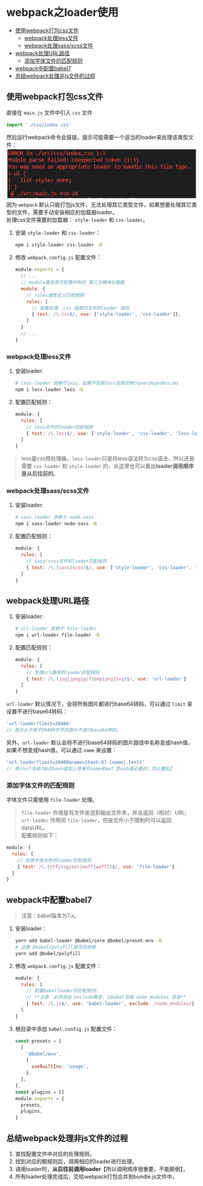 # webpack之loader使用

- [使用webpack打包css文件](#使用webpack打包css文件)
  - [webpack处理less文件](#webpack处理less文件)
  - [webpack处理sass/scss文件](#webpack处理sassscss文件)
- [webpack处理URL路径](#webpack处理url路径)
  - [添加字体文件的匹配规则](#添加字体文件的匹配规则)
- [webpack中配置babel7](#webpack中配置babel7)
- [总结webpack处理非js文件的过程](#总结webpack处理非js文件的过程)

## 使用webpack打包css文件
直接在 `main.js` 文件中引入 `css` 文件  
```js
import './css/index.css'
```  
然后运行webpack命令会报错，提示可能需要一个适当的loader来处理该类型文件：  
![直接importcss文件报错](media/直接importcss文件报错.png)  
因为 `webpack` 默认只能打包js文件，无法处理其它类型文件，如果想要处理其它类型的文件，需要手动安装相应的加载器loader。  
处理css文件需要的加载器： `style-loader` 和 `css-loader`。
1. 安装 `style-loader` 和 `css-loader`：  
   ```sh
   npm i style-loader css-loader -D
   ```
2. 修改 `webpack.config.js` 配置文件：  
   ```js
   module.exports = {
     // ...
     // module属性用于配置所有的 第三方模块加载器
     module: {  
       // rules属性定义匹配规则
       rules: [  
         // 配置处理 .css 结尾的文件的loader 规则
         { test: /\.css$/, use: ['style-loader', 'css-loader']},  
       ]
     }
     // ...
   }
   ```
### webpack处理less文件
1. 安装loader:
   ```sh
   # less-loader 依赖于less，如果不安装less会提示缺少peerDepedencies
   npm i less-loader less -D
   ```
2. 配置匹配规则：  
   ```js
   module: {
     rules: [
       // less文件的loader匹配规则
       { test: /\.less$/, use: ['style-loader', 'css-loader', 'less-loader']}
     ]
   }
   ```
> less是css预处理器，`less-loader`只是将less语法转为css语法，所以还是需要 `css-loader` 和 `style-loader` 的，从这里也可以看出**loader调用顺序是从后往前的**。

### webpack处理sass/scss文件
1. 安装loader:
   ```sh
   # sass-loader 依赖于 node-sass
   npm i sass-loader node-sass -D
   ```
2. 配置匹配规则：
   ```js
   module: {
     rules: [
       // sass/scss文件的loader匹配规则
       { test: /\.(sass|scss)$/, use: ['style-loader', 'css-loader', 'sass-loader']}
     ]
   }
   ```

## webpack处理URL路径
1. 安装loader:
   ```sh
   # url-loader 依赖于 file-loader
   npm i url-loader file-loader -D
   ```
2. 配置匹配规则：
   ```js
   module: {
     rules: [
       // 处理url路径的loader匹配规则
       { test: /\.(jpg|jpeg|gif|bmp|png|svg)$/, use: 'url-loader'}
     ]
   }
   ```
`url-loader` 默认情况下，会将所有图片都进行base64转码，可以通过 `limit` 来设置不进行base64转码：  
```js
'url-loader?limit=20480' 
// 表示大于等于20480字节的图片不进行base64转码。 
``` 
另外，`url-loader` 默认会将不进行base64转码的图片路径中名称变成hash值，如果不想变成hash值，可以通过 `name` 来设置：  
```js
'url-loader?limit=20480&name=[hash:8]-[name].[ext]' 
// 表示url名称为8位hash值加上原来的name和ext【hash是必要的，防止重名】
```
### 添加字体文件的匹配规则
字体文件只需使用 `file-loader` 处理。 
> `file-loader` 作用是将文件发送到输出文件夹，并且返回（相对）URL;  
> `url-loader` 作用同 `file-loader`，但是文件小于限制时可以返回 dataURL。  
配置规则如下：  
```js
module: {
  rules: [
    // 处理字体文件的loader匹配规则
    { test: /\.(ttf|svg|eot|woff|woff2)$/, use: 'file-loader'}
  ]
}
```

## webpack中配置babel7
> 注意：babel版本为7.x。  
1. 安装loader：
   ```sh
   yarn add babel-loader @babel/core @babel/preset-env -D
   # 注意 @babel/polyfill是项目依赖
   yarn add @babel/polyfill
   ```
2. 修改 `webpack.config.js` 配置文件：  
   ```js
   module: {
     rules: [
       // 配置babelloader的匹配规则，
       // **注意：必须添加 exclude属性，让babel忽略 node_modules 目录**
       { test: /\.js$/, use: 'babel-loader', exclude: /node_modules/}
     ]
   }
   ```
3. 根目录中添加 `babel.config.js` 配置文件：  
   ```js
   const presets = [
     [
       '@babel/env',
       {
         useBuiltIns: 'usage',
       },
     ],
   ],
   const plugins = []
   module.exports = { 
     presets,
     plugins,
   }
   ```

## 总结webpack处理非js文件的过程
1. 查找配置文件中对应的处理规则，
2. 找到对应的额规则后，调用相应的loader进行处理，
3. 调用loader时，**从后往前调用loader**【所以调用顺序很重要，不能颠倒】，
4. 所有loader处理完成后，交给webpack打包合并到bundle.js文件中。